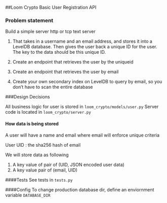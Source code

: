 ##Loom Crypto Basic User Registration API

### Problem statement
Build a simple server http or tcp text server


1. That takes in a username and an email address, and stores it into a LevelDB database.  Then gives the user back a unique ID for the user. The key to the data should be this unique ID.

2. Create an endpoint that retrieves the user by the uniqueid 

3. Create an endpoint that retrieves the user by email

4. Create your own secondary index on LevelDB to query by email, so you don’t have to scan the entire database

###Design Decisions

All business logic for user is stored in `loom_crypto/models/user.py`
Server code is located in `loom_crypto/server.py`

#### How data is being stored

A user will have a name and email
where email will enforce unique criteria

User UID : the sha256 hash of email

We will store data as following
1. A key value of pair of (UID, JSON encoded user data)
2. A key value pair of (email, UID)



####Tests
See tests in `tests.py`

####Config
To change production database dir, define an enviornment variable `DATABASE_DIR`
